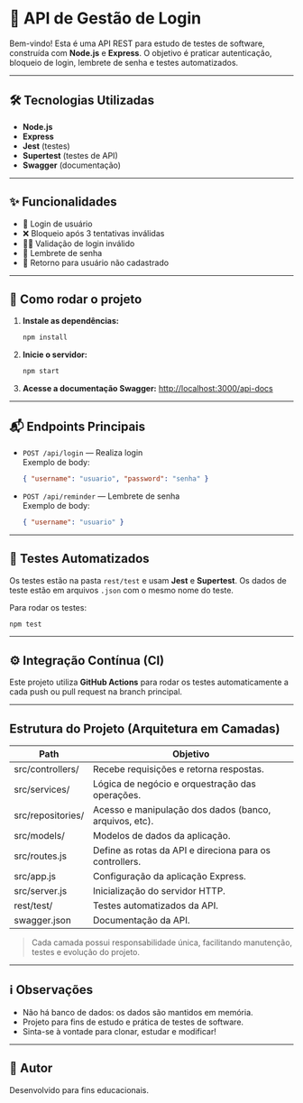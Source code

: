 # 🚀 API de Gestão de Login

Bem-vindo! Esta é uma API REST para estudo de testes de software, construída com **Node.js** e **Express**. O objetivo é praticar autenticação, bloqueio de login, lembrete de senha e testes automatizados.

---

## 🛠️ Tecnologias Utilizadas

- **Node.js**
- **Express**
- **Jest** (testes)
- **Supertest** (testes de API)
- **Swagger** (documentação)

---

## ✨ Funcionalidades

- 🔐 Login de usuário
- ❌ Bloqueio após 3 tentativas inválidas
- 🕵️‍♂️ Validação de login inválido
- 🔄 Lembrete de senha
- 👤 Retorno para usuário não cadastrado

---

## 🚦 Como rodar o projeto

1. **Instale as dependências:**
   ```bash
   npm install
   ```
2. **Inicie o servidor:**
   ```bash
   npm start
   ```
3. **Acesse a documentação Swagger:**
   [http://localhost:3000/api-docs](http://localhost:3000/api-docs)

---

## 📬 Endpoints Principais

- `POST /api/login` — Realiza login  
  Exemplo de body:
  ```json
  { "username": "usuario", "password": "senha" }
  ```
- `POST /api/reminder` — Lembrete de senha  
  Exemplo de body:
  ```json
  { "username": "usuario" }
  ```

---

## 🧪 Testes Automatizados

Os testes estão na pasta `rest/test` e usam **Jest** e **Supertest**. Os dados de teste estão em arquivos `.json` com o mesmo nome do teste.

Para rodar os testes:

```bash
npm test
```

---

## ⚙️ Integração Contínua (CI)

Este projeto utiliza **GitHub Actions** para rodar os testes automaticamente a cada push ou pull request na branch principal.

---

## Estrutura do Projeto (Arquitetura em Camadas)

| Path              | Objetivo                                                |
| ----------------- | ------------------------------------------------------- |
| src/controllers/  | Recebe requisições e retorna respostas.                 |
| src/services/     | Lógica de negócio e orquestração das operações.         |
| src/repositories/ | Acesso e manipulação dos dados (banco, arquivos, etc).  |
| src/models/       | Modelos de dados da aplicação.                          |
| src/routes.js     | Define as rotas da API e direciona para os controllers. |
| src/app.js        | Configuração da aplicação Express.                      |
| src/server.js     | Inicialização do servidor HTTP.                         |
| rest/test/        | Testes automatizados da API.                            |
| swagger.json      | Documentação da API.                                    |

> Cada camada possui responsabilidade única, facilitando manutenção, testes e evolução do projeto.

---

## ℹ️ Observações

- Não há banco de dados: os dados são mantidos em memória.
- Projeto para fins de estudo e prática de testes de software.
- Sinta-se à vontade para clonar, estudar e modificar!

---

## 👤 Autor

Desenvolvido para fins educacionais.
